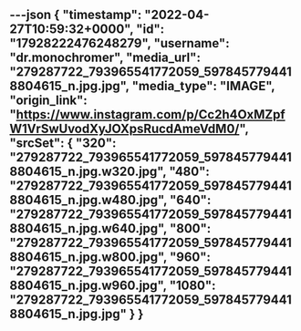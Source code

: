 ---json
{
  "timestamp": "2022-04-27T10:59:32+0000",
  "id": "17928222476248279",
  "username": "dr.monochromer",
  "media_url": "279287722_793965541772059_5978457794418804615_n.jpg.jpg",
  "media_type": "IMAGE",
  "origin_link": "https://www.instagram.com/p/Cc2h4OxMZpfW1VrSwUvodXyJOXpsRucdAmeVdM0/",
  "srcSet": {
    "320": "279287722_793965541772059_5978457794418804615_n.jpg.w320.jpg",
    "480": "279287722_793965541772059_5978457794418804615_n.jpg.w480.jpg",
    "640": "279287722_793965541772059_5978457794418804615_n.jpg.w640.jpg",
    "800": "279287722_793965541772059_5978457794418804615_n.jpg.w800.jpg",
    "960": "279287722_793965541772059_5978457794418804615_n.jpg.w960.jpg",
    "1080": "279287722_793965541772059_5978457794418804615_n.jpg.jpg"
  }
}
---